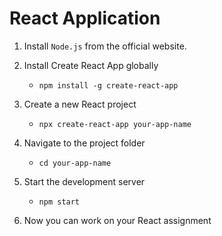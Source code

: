 # React Application

1. Install `Node.js` from the official website. 


2. Install Create React App globally
    * `npm install -g create-react-app`


3. Create a new React project
    * `npx create-react-app your-app-name`


4. Navigate to the project folder
    * `cd your-app-name`


5. Start the development server 
    * `npm start`


6. Now you can work on your React assignment

